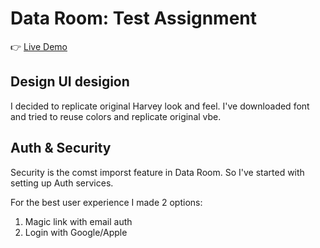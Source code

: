 # Data Room: Test Assignment

👉 [Live Demo](https://harvery-dataroom.vercel.app/)

## Design UI desigion

I decided to replicate original Harvey look and feel. I've downloaded font and tried to reuse colors and replicate original vbe.




## Auth & Security
Security is the comst imporst feature in Data Room.
So I've started with setting up Auth services.

For the best user experience I made 2 options:

1. Magic link with email auth
2. Login with Google/Apple

